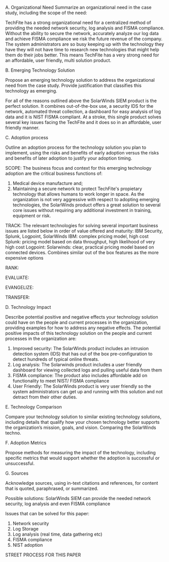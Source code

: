 A.  Organizational Need
Summarize an organizational need in the case study, including the scope of the need:

TechFite has a strong organizational need for a centralized method of providing the needed network security, log analysis and FISMA compliance. Without the ability to secure the network, accurately analyze our log data and achieve FISMA compliance we risk the future revenue of the company. The system administrators are so busy keeping up with the technology they have they will not have time to research new technologies that might help them do their jobs better. This means TechFite has a very strong need for an affordable, user friendly, multi solution product.

B. Emerging Technology Solution

Propose an emerging technology solution to address the organizational need from the case study. Provide justification that classifies this technology as emerging. 

For all of the reasons outlined above the SolarWinds SIEM product is the perfect solution. It combines out-of-the-box use, a security IDS for the network, automated threat collection, a dashboard for easy analysis of log data and it is NIST FISMA compliant. At a stroke, this single product solves several key issues facing the TechFite and it does so in an affordable, user friendly manner.

C.  Adoption process

Outline an adoption process for the technology solution you plan to implement, using the risks and benefits of early adoption versus the risks and benefits of later adoption to justify your adoption timing.

SCOPE: 
The business focus and context for this emerging technology adoption are the critical business functions of:
1. Medical device manufacture and;
2. Maintaining a secure network to protect TechFite's propietary technology that allows humans to work longer in space.
As the organization is not very aggressive with respect to adopting emerging technologies, the SolarWinds product offers a great solution to several core issues without requiring any additional investment in training, equipment or risk.

TRACK: 
The relevant technologies for solving several important business issues are listed below in order of value offered and maturity:
IBM Security, Splunk, Logpoint, SolarWinds
IBM: complex pricing model, high cost
Splunk: pricing model based on data throughput, high likelihood of very high cost
Logpoint:
Solarwinds: clear, practical pricing model based on connected devices. Combines similar out of the box features as the more expensive options

RANK:

EVALUATE:

EVANGELIZE:

TRANSFER:
	
D. Technology Impact

Describe potential positive and negative effects your technology solution could have on the people and current processes in the organization, providing examples for how to address any negative effects. 
The potential positive impacts of this technology solution on the people and current processes in the organization are:
1. Improved security: The SolarWinds product includes an intrusion detection system (IDS) that has out of the box pre-configuration to detect hundreds of typical online threats.
2. Log analysis: The Solarwinds product includes a user friendly dashboard for viewing collected logs and pulling useful data from them
3. FISMA compliance: The product also includes affordable add on functionality to meet NIST/ FISMA compliance
4. User Friendly: The SolarWinds product is very user friendly so the system administrators can get up and running with this solution and not detract from their other duties.

E. Technology Comparison

Compare your technology solution to similar existing technology solutions, including details that qualify how your chosen technology better supports the organization’s mission, goals, and vision. Comparing the SolarWinds techno.

F. Adoption Metrics

Propose methods for measuring the impact of the technology, including specific metrics that would support whether the adoption is successful or unsuccessful. 

G. Sources

Acknowledge sources, using in-text citations and references, for content that is quoted, paraphrased, or summarized. 


Possible solutions: 
SolarWinds SIEM can provide the needed network security, log analysis and even FISMA compliance

Issues that can be solved for this paper:
1. Network security
2. Log Storage
3. Log analysis (real time, data gathering etc)
4. FISMA compliance
5. NIST adoption	

STREET PROCESS FOR THIS PAPER



